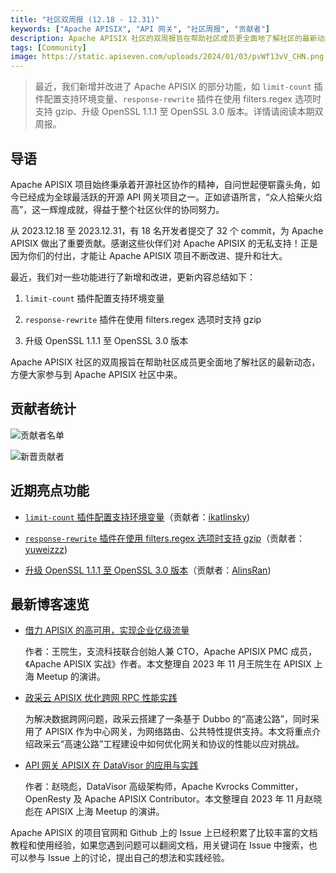```yaml
---
title: "社区双周报 (12.18 - 12.31)"
keywords: ["Apache APISIX", "API 网关", "社区周报", "贡献者"]
description: Apache APISIX 社区的双周报旨在帮助社区成员更全面地了解社区的最新动态，方便大家参与到 Apache APISIX 社区中来。
tags: [Community]
image: https://static.apiseven.com/uploads/2024/01/03/pvWf13vV_CHN.png
---
```

> 最近，我们新增并改进了 Apache APISIX 的部分功能，如 `limit-count` 插件配置支持环境变量、`response-rewrite` 插件在使用 filters.regex 选项时支持 gzip、升级 OpenSSL 1.1.1 至 OpenSSL 3.0 版本。详情请阅读本期双周报。
<!--truncate-->

## 导语

Apache APISIX 项目始终秉承着开源社区协作的精神，自问世起便崭露头角，如今已经成为全球最活跃的开源 API 网关项目之一。正如谚语所言，“众人拾柴火焰高”，这一辉煌成就，得益于整个社区伙伴的协同努力。

从 2023.12.18 至 2023.12.31，有 18 名开发者提交了 32 个 commit，为 Apache APISIX 做出了重要贡献。感谢这些伙伴们对 Apache APISIX 的无私支持！正是因为你们的付出，才能让 Apache APISIX 项目不断改进、提升和壮大。

最近，我们对一些功能进行了新增和改进，更新内容总结如下：

1. `limit-count` 插件配置支持环境变量

2. `response-rewrite` 插件在使用 filters.regex 选项时支持 gzip

3. 升级 OpenSSL 1.1.1 至 OpenSSL 3.0 版本

Apache APISIX 社区的双周报旨在帮助社区成员更全面地了解社区的最新动态，方便大家参与到 Apache APISIX 社区中来。

## 贡献者统计

![贡献者名单](https://static.apiseven.com/uploads/2024/01/03/CPoS8MJV_Con.png)

![新晋贡献者](https://static.apiseven.com/uploads/2024/01/03/Cs8W4P1U_New.png)

## 近期亮点功能

- [`limit-count` 插件配置支持环境变量](https://github.com/apache/apisix/pull/10607)（贡献者：[ikatlinsky](https://github.com/ikatlinsky))

- [`response-rewrite` 插件在使用 filters.regex 选项时支持 gzip](https://github.com/apache/apisix/pull/10637)（贡献者：[yuweizzz](https://github.com/yuweizzz))

- [升级 OpenSSL 1.1.1 至 OpenSSL 3.0 版本](https://github.com/apache/apisix/pull/10724)（贡献者：[AlinsRan](https://github.com/AlinsRan))

## 最新博客速览

- [借力 APISIX 的高可用，实现企业亿级流量](https://apisix.apache.org/zh/blog/2023/12/15/high-availability-of-apisix-and-api7/)

  作者：王院生，支流科技联合创始人兼 CTO，Apache APISIX PMC 成员，《Apache APISIX 实战》作者。本文整理自 2023 年 11 月王院生在 APISIX 上海 Meetup 的演讲。
  
- [政采云 APISIX 优化跨网 RPC 性能实践](https://apisix.apache.org/zh/blog/2023/12/08/zhengcaiyun-uses-apisix/)

  为解决数据跨网问题，政采云搭建了一条基于 Dubbo 的“高速公路”，同时采用了 APISIX 作为中心网关，为网络路由、公共特性提供支持。本文将重点介绍政采云“高速公路”工程建设中如何优化网关和协议的性能以应对挑战。

- [API 网关 APISIX 在 DataVisor 的应用与实践](https://apisix.apache.org/zh/blog/2023/12/01/datavisor-uses-apisix/)

  作者：赵晓彪，DataVisor 高级架构师，Apache Kvrocks Committer，OpenResty 及 Apache APISIX Contributor。本文整理自 2023 年 11 月赵晓彪在 APISIX 上海 Meetup 的演讲。

Apache APISIX 的项目官网和 Github 上的 Issue 上已经积累了比较丰富的文档教程和使用经验，如果您遇到问题可以翻阅文档，用关键词在 Issue 中搜索，也可以参与 Issue 上的讨论，提出自己的想法和实践经验。
